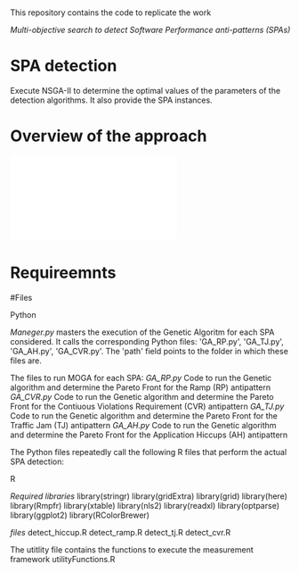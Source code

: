 
# 
This repository contains the code to replicate the work 

_Multi-objective search to detect Software Performance anti-patterns (SPAs)_

# SPA detection
Execute NSGA-II to determine the optimal values of the parameters of the detection algorithms. It also provide the SPA instances. 

# Overview of the approach
![image](Approach.pdf)
# Requireemnts

#Files

Python

_Maneger.py_ masters the execution of the Genetic Algoritm for each SPA considered. 
It calls the corresponding Python files: 
'GA_RP.py', 'GA_TJ.py', 'GA_AH.py', 'GA_CVR.py'. 
The 'path' field points to the folder in which these files are.

The files to run MOGA for each SPA:
_GA_RP.py_ Code to run the Genetic algorithm and determine the Pareto Front for the Ramp (RP) antipattern
_GA_CVR.py_ Code to run the Genetic algorithm and determine the Pareto Front for the Contiuous Violations Requirement (CVR) antipattern
_GA_TJ.py_ Code to run the Genetic algorithm and determine the Pareto Front for the Traffic Jam (TJ) antipattern
_GA_AH.py_ Code to run the Genetic algorithm and determine the Pareto Front for the Application Hiccups (AH) antipattern


The Python files repeatedly call the following R files that perform the actual SPA detection:

R

_Required libraries_
library(stringr)
library(gridExtra)
library(grid)
library(here)
library(Rmpfr)
library(xtable)
library(nls2)
library(readxl)
library(optparse)
library(ggplot2)
library(RColorBrewer)

_files_
detect_hiccup.R
detect_ramp.R
detect_tj.R
detect_cvr.R

The utitlity file contains the functions to execute the measurement framework
utilityFunctions.R


